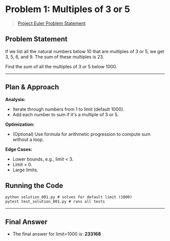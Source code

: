 # Problem 1: Multiples of 3 or 5

> [Project Euler Problem Statement](https://projecteuler.net/problem=1)

## Problem Statement

If we list all the natural numbers below 10 that are multiples of 3 or 5, we get 3, 5, 6, and 9. The sum of these multiples is 23.

Find the sum of all the multiples of 3 or 5 below 1000.

---

## Plan & Approach

**Analysis:**  
- Iterate through numbers from 1 to limit (default 1000).
- Add each number to sum if it's a multiple of 3 or 5.

**Optimization:**  
- (Optional) Use formula for arithmetic progression to compute sum without a loop.

**Edge Cases:**  
- Lower bounds, e.g., limit < 3.
- Limit = 0.
- Large limits.

## Running the Code

```
python solution_001.py # solves for default limit (1000)
pytest test_solution_001.py # runs all tests
```

---

## Final Answer

- The final answer for limit=1000 is: **233168**